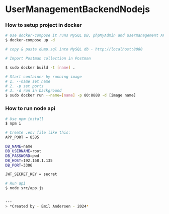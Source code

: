 # UserManagementBackendNodejs

### **How to setup project in docker**
```bash
# Use docker-compose it runs MySQL DB, phpMyAdmin and usermanagement API
$ docker-compose up -d

# copy & paste dump.sql into MySQL db - http://localhost:8080

# Import Postman collection in Postman

$ sudo docker build -t [name] .

# Start container by running image
# 1. --name set name
# 2. -p set ports
# 3. -d run in background
$ sudo docker run --name=[name] -p 80:8888 -d [image name]

```

### **How to run node api**
```bash
# Use npm install
$ npm i

# Create .env file like this:
APP_PORT = 8585

DB_NAME=name
DB_USERNAME=root
DB_PASSWORD=pwd
DB_HOST=192.168.1.135
DB_PORT=3306

JWT_SECRET_KEY = secret

# Run api
$ node src/app.js


---
> *Created by - Emil Andersen - 2024*
